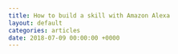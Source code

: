 ```yaml
---
title: How to build a skill with Amazon Alexa
layout: default
categories: articles
date: 2018-07-09 00:00:00 +0000
---
```

